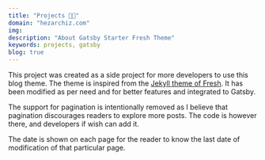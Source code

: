 ```yaml
---
title: "Projects 👨‍💻"
domain: "hezarchiz.com"
img:
description: "About Gatsby Starter Fresh Theme"
keywords: projects, gatsby
blog: true
---
```


This project was created as a side project for more developers to use this blog theme. The theme is inspired from the [Jekyll theme of Fresh](https://github.com/artemsheludko/fresh). It has been modified as per need and for better features and integrated to Gatsby.

The support for pagination is intentionally removed as I believe that pagination discourages readers to explore more posts. The code is however there, and developers if wish can add it.

The date is shown on each page for the reader to know the last date of modification of that particular page.
